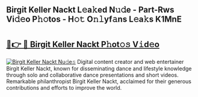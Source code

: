 ## Birgit Keller Nackt L𝚎a𝚔ed N𝚞𝚍e - Part-Rws Vi𝚍𝚎o P𝚑𝚘tos - H𝚘𝚝 O𝚗𝚕yf𝚊ns L𝚎a𝚔s K1MnE

# <h2><a href="http://kfeem1.oniu.top/?m=Birgit+Keller+Nackt">🔗👉 🔴 Birgit Keller Nackt P𝚑ot𝚘𝚜 V𝚒d𝚎o</a></h2>

[![Birgit Keller Nackt Nu𝚍e𝚜](https://i.imgur.com/0qMVB7G.gif)](http://kfeem1.oniu.top/?m=Birgit+Keller+Nackt)
Digital content creator and web entertainer Birgit Keller Nackt, known for disseminating dance and lifestyle knowledge through solo and collaborative dance presentations and short videos. Remarkable philanthropist Birgit Keller Nackt, acclaimed for their generous contributions and efforts to improve the world.  
